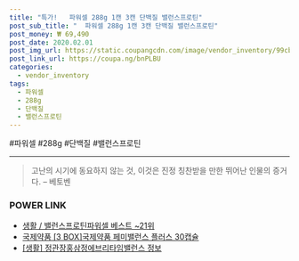 ```yaml
--- 
title: "특가!   파워셀 288g 1캔 3캔 단백질 밸런스프로틴" 
post_sub_title: "  파워셀 288g 1캔 3캔 단백질 밸런스프로틴" 
post_money: ₩ 69,490 
post_date: 2020.02.01 
post_img_url: https://static.coupangcdn.com/image/vendor_inventory/99cb/bb6670d58de15769645999ed9a994f1eb72a682376a5eb109b78cee8ad3f.jpg 
post_link_url: https://coupa.ng/bnPLBU 
categories: 
  - vendor_inventory 
tags: 
  - 파워셀 
  - 288g 
  - 단백질 
  - 밸런스프로틴 
--- 
```

  #파워셀 #288g #단백질 #밸런스프로틴 
<hr> 

> 고난의 시기에 동요하지 않는 것, 이것은 진정 칭찬받을 만한 뛰어난 인물의 증거다. – 베토벤 


### POWER LINK

* <a href="https://blog.naver.com/santokki14/221792255078" target="_blank">생활 / 밸런스프로틴파워셀 베스트 ~21위</a>
* <a href="https://blog.naver.com/fasyy4321/221789328652" target="_blank">국제약품 [3 BOX]국제약품 페미밸런스 플러스 30캡슐</a>
* <a href="https://blog.naver.com/santokki14/221768684260" target="_blank"> [생활] 정관장홍삼정에브리타임밸런스 정보 </a>
